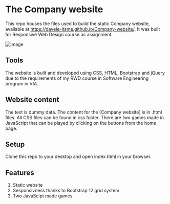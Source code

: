 # The Company website

This repo houses the files used to build the static Company website, available at https://davele-itsme.github.io/Company-website/.
It was built for Responsive Web Design course as assignment.

![image](https://user-images.githubusercontent.com/42817904/116983945-fba1fa80-acca-11eb-9367-b227f0fec687.png)

## Tools

The website is built and developed using CSS, HTML, Bootstrap and jQuery due to the requirements of my RWD course in Software Engineering program in VIA.

## Website content

The text is dummy data. The content for the [Company website] is in .html files.
All CSS files can be found in css folder.
There are two games made in JavaScript that can be played by clicking on the buttons from the home page.

## Setup

Clone this repo to your desktop and open index.html in your browser.

## Features

1. Static website
2. Sesponsivness thanks to Bootstrap 12 grid system
3. Two JavaScipt made games 

